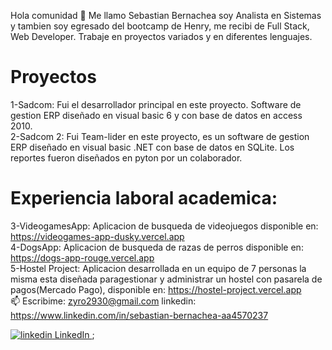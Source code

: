 Hola comunidad 👋 Me llamo Sebastian Bernachea soy Analista en Sistemas y tambien soy egresado del bootcamp de Henry, me recibi de Full Stack, Web Developer.
Trabaje en proyectos variados y en diferentes lenguajes.

# Proyectos
1-Sadcom: Fui el desarrollador principal en este proyecto. Software de gestion ERP diseñado en visual basic 6 y con base de datos en access 2010.<br>
2-Sadcom 2: Fui Team-lider en este proyecto, es un software de gestion ERP diseñado en visual basic .NET con base de datos en SQLite. Los reportes fueron diseñados en pyton por un colaborador.
<br>

# Experiencia laboral academica:
3-VideogamesApp: Aplicacion de busqueda de videojuegos disponible en: https://videogames-app-dusky.vercel.app<br>
4-DogsApp: Aplicacion de busqueda de razas de perros disponible en: https://dogs-app-rouge.vercel.app<br>
5-Hostel Project: Aplicacion desarrollada en un equipo de 7 personas la misma esta diseñada paragestionar y administrar un hostel con pasarela de pagos(Mercado Pago), disponible en: https://hostel-project.vercel.app
<br>
📫 Escribime: zyro2930@gmail.com
linkedin: https://www.linkedin.com/in/sebastian-bernachea-aa4570237

<a href="https://www.linkedin.com/in/sebastian-bernachea-aa4570237"  target="_blank">
    <img src="https://i.stack.imgur.com/gVE0j.png" alt="linkedin" /> LinkedIn
</a>; 





<!--
**zyro2930/zyro2930** is a ✨ _special_ ✨ repository because its `README.md` (this file) appears on your GitHub profile.

Here are some ideas to get you started:

- 🔭 I’m currently working on ...
- 🌱 I’m currently learning ...
- 👯 I’m looking to collaborate on ...
- 🤔 I’m looking for help with ...
- 💬 Ask me about ...
- 📫 How to reach me: ...
- 😄 Pronouns: ...
- ⚡ Fun fact: ...
-->

